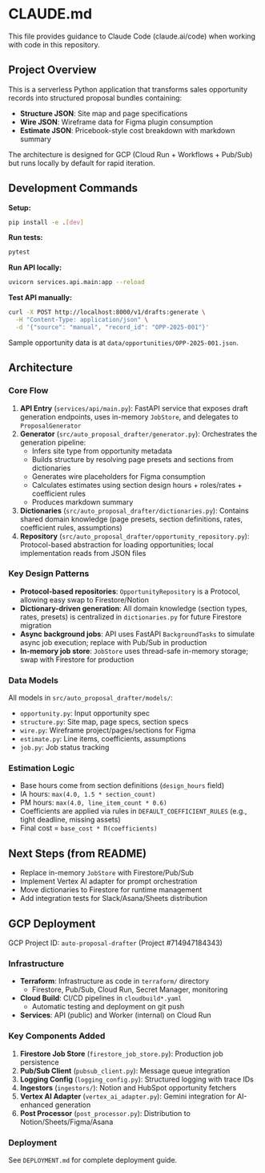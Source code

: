 # CLAUDE.md

This file provides guidance to Claude Code (claude.ai/code) when working with code in this repository.

## Project Overview

This is a serverless Python application that transforms sales opportunity records into structured proposal bundles containing:
- **Structure JSON**: Site map and page specifications
- **Wire JSON**: Wireframe data for Figma plugin consumption
- **Estimate JSON**: Pricebook-style cost breakdown with markdown summary

The architecture is designed for GCP (Cloud Run + Workflows + Pub/Sub) but runs locally by default for rapid iteration.

## Development Commands

**Setup:**
```bash
pip install -e .[dev]
```

**Run tests:**
```bash
pytest
```

**Run API locally:**
```bash
uvicorn services.api.main:app --reload
```

**Test API manually:**
```bash
curl -X POST http://localhost:8000/v1/drafts:generate \
  -H "Content-Type: application/json" \
  -d '{"source": "manual", "record_id": "OPP-2025-001"}'
```

Sample opportunity data is at `data/opportunities/OPP-2025-001.json`.

## Architecture

### Core Flow
1. **API Entry** (`services/api/main.py`): FastAPI service that exposes draft generation endpoints, uses in-memory `JobStore`, and delegates to `ProposalGenerator`
2. **Generator** (`src/auto_proposal_drafter/generator.py`): Orchestrates the generation pipeline:
   - Infers site type from opportunity metadata
   - Builds structure by resolving page presets and sections from dictionaries
   - Generates wire placeholders for Figma consumption
   - Calculates estimates using section design hours + roles/rates + coefficient rules
   - Produces markdown summary
3. **Dictionaries** (`src/auto_proposal_drafter/dictionaries.py`): Contains shared domain knowledge (page presets, section definitions, rates, coefficient rules, assumptions)
4. **Repository** (`src/auto_proposal_drafter/opportunity_repository.py`): Protocol-based abstraction for loading opportunities; local implementation reads from JSON files

### Key Design Patterns
- **Protocol-based repositories**: `OpportunityRepository` is a Protocol, allowing easy swap to Firestore/Notion
- **Dictionary-driven generation**: All domain knowledge (section types, rates, presets) is centralized in `dictionaries.py` for future Firestore migration
- **Async background jobs**: API uses FastAPI `BackgroundTasks` to simulate async job execution; replace with Pub/Sub in production
- **In-memory job store**: `JobStore` uses thread-safe in-memory storage; swap with Firestore for production

### Data Models
All models in `src/auto_proposal_drafter/models/`:
- `opportunity.py`: Input opportunity spec
- `structure.py`: Site map, page specs, section specs
- `wire.py`: Wireframe project/pages/sections for Figma
- `estimate.py`: Line items, coefficients, assumptions
- `job.py`: Job status tracking

### Estimation Logic
- Base hours come from section definitions (`design_hours` field)
- IA hours: `max(4.0, 1.5 * section_count)`
- PM hours: `max(4.0, line_item_count * 0.6)`
- Coefficients are applied via rules in `DEFAULT_COEFFICIENT_RULES` (e.g., tight deadline, missing assets)
- Final cost = `base_cost * Π(coefficients)`

## Next Steps (from README)
- Replace in-memory `JobStore` with Firestore/Pub/Sub
- Implement Vertex AI adapter for prompt orchestration
- Move dictionaries to Firestore for runtime management
- Add integration tests for Slack/Asana/Sheets distribution

## GCP Deployment
GCP Project ID: `auto-proposal-drafter` (Project #714947184343)

### Infrastructure
- **Terraform**: Infrastructure as code in `terraform/` directory
  - Firestore, Pub/Sub, Cloud Run, Secret Manager, monitoring
- **Cloud Build**: CI/CD pipelines in `cloudbuild*.yaml`
  - Automatic testing and deployment on git push
- **Services**: API (public) and Worker (internal) on Cloud Run

### Key Components Added
1. **Firestore Job Store** (`firestore_job_store.py`): Production job persistence
2. **Pub/Sub Client** (`pubsub_client.py`): Message queue integration
3. **Logging Config** (`logging_config.py`): Structured logging with trace IDs
4. **Ingestors** (`ingestors/`): Notion and HubSpot opportunity fetchers
5. **Vertex AI Adapter** (`vertex_ai_adapter.py`): Gemini integration for AI-enhanced generation
6. **Post Processor** (`post_processor.py`): Distribution to Notion/Sheets/Figma/Asana

### Deployment
See `DEPLOYMENT.md` for complete deployment guide.
